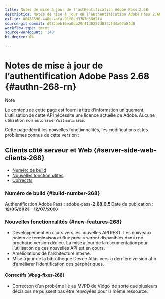 ```yaml
---
title: Notes de mise à jour de l’authentification Adobe Pass 2.68
description: Notes de mise à jour de l’authentification Adobe Pass 2.68
exl-id: 88628696-448e-4afa-91f0-d3767d68d2f4
source-git-commit: d982beb16ea0db29f41d0257d8332fd4a07a84d8
workflow-type: tm+mt
source-wordcount: '148'
ht-degree: 0%

---
```


# Notes de mise à jour de l’authentification Adobe Pass 2.68 {#authn-268-rn}

>[!NOTE]
>
>Le contenu de cette page est fourni à titre d’information uniquement. L’utilisation de cette API nécessite une licence actuelle de Adobe. Aucune utilisation non autorisée n’est autorisée.

Cette page décrit les nouvelles fonctionnalités, les modifications et les problèmes connus de cette version :

## Clients côté serveur et Web {#server-side-web-clients-268}

* [Numéro de build](#build-number-268)
* [Nouvelles fonctionnalités](#new-features-268)
* [Correctifs](#bug-fixes-268)

### Numéro de build {#build-number-268}

Authentification Adobe Pass : adobe-pass-**2.68.0.5**
Date de publication : **12/05/2023 - 12/07/2023**

### Nouvelles fonctionnalités {#new-features-268}

* Développement en cours vers les nouvelles API REST. Les nouveaux points de terminaison et flux prévus seront disponibles dans une prochaine version dédiée. La mise à jour de la documentation pour l’utilisation de ces nouvelles API est en cours.
* Améliorations de l&#39;architecture interne.
* Mise à jour de la bibliothèque Device Atlas vers la dernière version afin d’améliorer l’identification des périphériques.

#### Correctifs {#bug-fixes-268}

* Correction d’un problème lié au MVPD de Vidgo, de sorte que plusieurs décisions ne puissent pas être renvoyées pour la même ressource.
